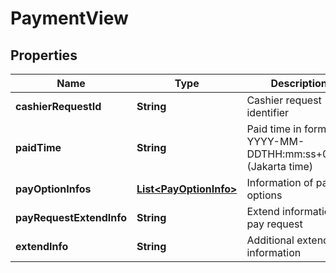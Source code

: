 

# PaymentView


## Properties

| Name | Type | Description | Notes |
| - | - | - | - |
|**cashierRequestId** | **String** | Cashier request identifier |  [optional] |
|**paidTime** | **String** | Paid time in format YYYY-MM-DDTHH:mm:ss+07:00 (Jakarta time) |  [optional] |
|**payOptionInfos** | [**List&lt;PayOptionInfo&gt;**](PayOptionInfo.md) | Information of pay options |  [optional] |
|**payRequestExtendInfo** | **String** | Extend information of pay request |  [optional] |
|**extendInfo** | **String** | Additional extend information |  [optional] |



